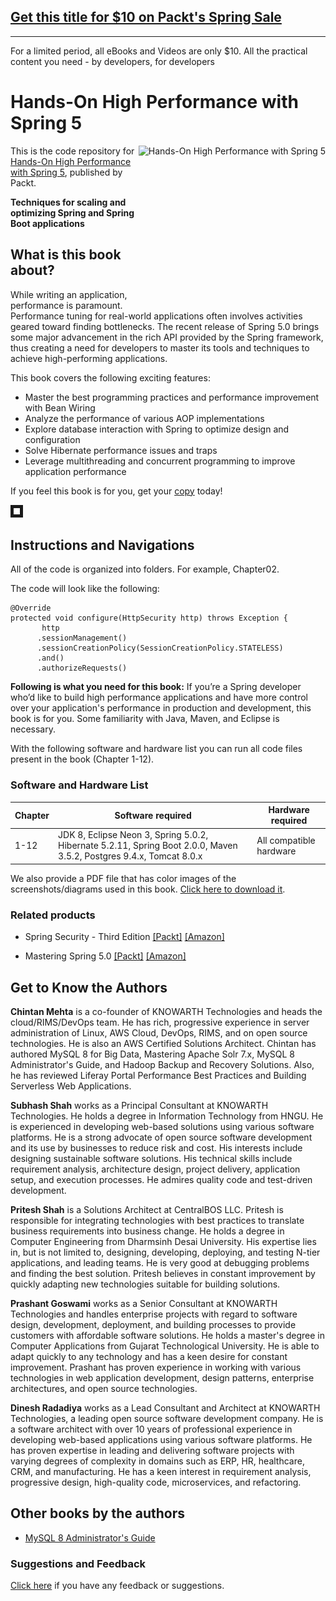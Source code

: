 ## [Get this title for $10 on Packt's Spring Sale](https://www.packt.com/B09729?utm_source=github&utm_medium=packt-github-repo&utm_campaign=spring_10_dollar_2022)
-----
For a limited period, all eBooks and Videos are only $10. All the practical content you need \- by developers, for developers

# Hands-On High Performance with Spring 5

<a href="https://www.packtpub.com/application-development/hands-high-performance-spring?utm_source=github&utm_medium=repository&utm_campaign=9781788838382"><img src="https://raw.githubusercontent.com/PacktPublishing/Hands-On-High-Performance-with-Spring-5/master/cover.png" alt="Hands-On High Performance with Spring 5" height="256px" align="right"></a>

This is the code repository for [Hands-On High Performance with Spring 5](https://www.packtpub.com/application-development/hands-high-performance-spring?utm_source=github&utm_medium=repository&utm_campaign=9781788838382), published by Packt.

**Techniques for scaling and optimizing Spring and Spring Boot applications**

## What is this book about?
While writing an application, performance is paramount. Performance tuning for real-world applications often involves activities geared toward finding bottlenecks. The recent release of Spring 5.0 brings some major advancement in the rich API provided by the Spring framework, thus creating a need for developers to master its tools and techniques to achieve high-performing applications.

This book covers the following exciting features:
* Master the best programming practices and performance improvement with Bean Wiring
* Analyze the performance of various AOP implementations
* Explore database interaction with Spring to optimize design and configuration
* Solve Hibernate performance issues and traps
* Leverage multithreading and concurrent programming to improve application performance

If you feel this book is for you, get your [copy](https://www.amazon.com/dp/1788838386) today!

<a href="https://www.packtpub.com/?utm_source=github&utm_medium=banner&utm_campaign=GitHubBanner"><img src="https://raw.githubusercontent.com/PacktPublishing/GitHub/master/GitHub.png" 
alt="https://www.packtpub.com/" border="5" /></a>


## Instructions and Navigations
All of the code is organized into folders. For example, Chapter02.

The code will look like the following:
```
@Override
protected void configure(HttpSecurity http) throws Exception {
       http
      .sessionManagement()
      .sessionCreationPolicy(SessionCreationPolicy.STATELESS)
      .and()
      .authorizeRequests()
```

**Following is what you need for this book:**
If you’re a Spring developer who’d like to build high performance applications and have more control over your application's performance in production and development, this book is for you. Some familiarity with Java, Maven, and Eclipse is necessary.	

With the following software and hardware list you can run all code files present in the book (Chapter 1-12).

### Software and Hardware List

| Chapter  | Software required                   | Hardware required                        |
| -------- | ------------------------------------| -----------------------------------|
| 1-12        | JDK 8, Eclipse Neon 3, Spring 5.0.2, Hibernate 5.2.11, Spring Boot 2.0.0, Maven 3.5.2, Postgres 9.4.x, Tomcat 8.0.x| All compatible hardware |


We also provide a PDF file that has color images of the screenshots/diagrams used in this book. [Click here to download it](https://www.packtpub.com/sites/default/files/downloads/HandsOnHighPerformancewithSpring5_ColorImages.pdf).

### Related products <Paste books from the Other books you may enjoy section>
* Spring Security - Third Edition [[Packt]](https://www.packtpub.com/application-development/spring-security-third-edition?utm_source=github&utm_medium=repository&utm_campaign=9781787129511) [[Amazon]](https://www.amazon.com/dp/1787129519)

* Mastering Spring 5.0 [[Packt]](https://www.packtpub.com/application-development/mastering-spring-50?utm_source=github&utm_medium=repository&utm_campaign=9781787123175) [[Amazon]](https://www.amazon.com/dp/1787123170)

## Get to Know the Authors
**Chintan Mehta**
is a co-founder of KNOWARTH Technologies and heads the cloud/RIMS/DevOps team. He has rich, progressive experience in server administration of Linux, AWS Cloud, DevOps, RIMS, and on open source technologies. He is also an AWS Certified Solutions Architect. Chintan has authored MySQL 8 for Big Data, Mastering Apache Solr 7.x, MySQL 8 Administrator's Guide, and Hadoop Backup and Recovery Solutions. Also, he has reviewed Liferay Portal Performance Best Practices and Building Serverless Web Applications.

**Subhash Shah**
works as a Principal Consultant at KNOWARTH Technologies. He holds a degree in Information Technology from HNGU. He is experienced in developing web-based solutions using various software platforms. He is a strong advocate of open source software development and its use by businesses to reduce risk and cost. His interests include designing sustainable software solutions. His technical skills include requirement analysis, architecture design, project delivery, application setup, and execution processes. He admires quality code and test-driven development.

**Pritesh Shah**
is a Solutions Architect at CentralBOS LLC. Pritesh is responsible for integrating technologies with best practices to translate business requirements into business change. He holds a degree in Computer Engineering from Dharmsinh Desai University. His expertise lies in, but is not limited to, designing, developing, deploying, and testing N-tier applications, and leading teams. He is very good at debugging problems and finding the best solution. Pritesh believes in constant improvement by quickly adapting new technologies suitable for building solutions.

**Prashant Goswami**
works as a Senior Consultant at KNOWARTH Technologies and handles enterprise projects with regard to software design, development, deployment, and building processes to provide customers with affordable software solutions. He holds a master's degree in Computer Applications from Gujarat Technological University. He is able to adapt quickly to any technology and has a keen desire for constant improvement. Prashant has proven experience in working with various technologies in web application development, design patterns, enterprise architectures, and open source technologies.

**Dinesh Radadiya**
works as a Lead Consultant and Architect at KNOWARTH Technologies, a leading open source software development company. He is a software architect with over 10 years of professional experience in developing web-based applications using various software platforms. He has proven expertise in leading and delivering software projects with varying degrees of complexity in domains such as ERP, HR, healthcare, CRM, and manufacturing. He has a keen interest in requirement analysis, progressive design, high-quality code, microservices, and refactoring.


## Other books by the authors
* [MySQL 8 Administrator's Guide](https://www.packtpub.com/big-data-and-business-intelligence/mysql-8-administrator%E2%80%99s-guide?utm_source=github&utm_medium=repository&utm_campaign=9781788395199)

### Suggestions and Feedback
[Click here](https://docs.google.com/forms/d/e/1FAIpQLSdy7dATC6QmEL81FIUuymZ0Wy9vH1jHkvpY57OiMeKGqib_Ow/viewform) if you have any feedback or suggestions.
